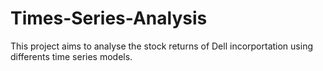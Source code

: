 # Times-Series-Analysis
This project aims to analyse the stock returns of Dell incorportation using differents time series models.
